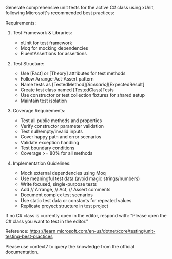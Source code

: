 Generate comprehensive unit tests for the active C# class using xUnit, following Microsoft's recommended best practices:

Requirements:
1. Test Framework & Libraries:
   - xUnit for test framework
   - Moq for mocking dependencies
   - FluentAssertions for assertions

2. Test Structure:
   - Use [Fact] or [Theory] attributes for test methods
   - Follow Arrange-Act-Assert pattern
   - Name tests as [TestedMethod]_[Scenario]_[ExpectedResult]
   - Create test class named [TestedClass]Tests
   - Use constructor or test collection fixtures for shared setup
   - Maintain test isolation

3. Coverage Requirements:
   - Test all public methods and properties
   - Verify constructor parameter validation
   - Test null/empty/invalid inputs
   - Cover happy path and error scenarios
   - Validate exception handling
   - Test boundary conditions
   - Coverage >= 80% for all methods

4. Implementation Guidelines:
   - Mock external dependencies using Moq
   - Use meaningful test data (avoid magic strings/numbers)
   - Write focused, single-purpose tests
   - Add // Arrange, // Act, // Assert comments
   - Document complex test scenarios
   - Use static test data or constants for repeated values
   - Replicate proyect structure in test project

If no C# class is currently open in the editor, respond with:
"Please open the C# class you want to test in the editor."

Reference: https://learn.microsoft.com/en-us/dotnet/core/testing/unit-testing-best-practices

Please use context7 to query the knowledge from the official documentation.